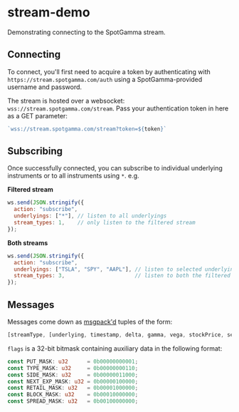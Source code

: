 # stream-demo
Demonstrating connecting to the SpotGamma stream.

## Connecting
To connect, you'll first need to acquire a token by authenticating with `https://stream.spotgamma.com/auth` using a SpotGamma-provided username and password.

The stream is hosted over a websocket: `wss://stream.spotgamma.com/stream`.
Pass your authentication token in here as a GET parameter:
```JavaScript
`wss://stream.spotgamma.com/stream?token=${token}`
```

## Subscribing
Once successfully connected, you can subscribe to individual underlying instruments or to all instruments using `*`.
e.g.

**Filtered stream**
```JavaScript
ws.send(JSON.stringify({
  action: "subscribe",
  underlyings: ["*"], // listen to all underlyings
  stream_types: 1,    // only listen to the filtered stream
});
```

**Both streams**
```JavaScript
ws.send(JSON.stringify({
  action: "subscribe",
  underlyings: ["TSLA", "SPY", "AAPL"], // listen to selected underlyings
  stream_types: 3,                      // listen to both the filtered and "absolute" stream
});
```

## Messages
Messages come down as [msgpack'd](https://msgpack.org/index.html) tuples of the form:
```JavaScript
[streamType, [underlying, timestamp, delta, gamma, vega, stockPrice, sequenceID, flags]]
```

`flags` is a 32-bit bitmask containing auxiliary data in the following format:
```rust
const PUT_MASK: u32      = 0b00000000001;
const TYPE_MASK: u32     = 0b00000000110;
const SIDE_MASK: u32     = 0b00000011000;
const NEXT_EXP_MASK: u32 = 0b00000100000;
const RETAIL_MASK: u32   = 0b00001000000;
const BLOCK_MASK: u32    = 0b00010000000;
const SPREAD_MASK: u32   = 0b00100000000;
```
